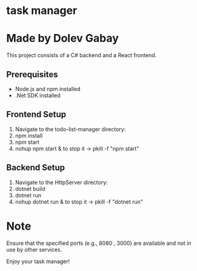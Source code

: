 # task manager
# Made by Dolev Gabay

This project consists of a C# backend and a React frontend.

## Prerequisites

- Node.js and npm installed
- .Net SDK installed

## Frontend Setup
1. Navigate to the todo-list-manager directory:
2. npm install 
3. npm start
4. nohup npm start &    to stop it -> pkill -f "npm start"


## Backend Setup
1. Navigate to the HttpServer directory:
2. dotnet build
3. dotnet run
4. nohup dotnet run &    to stop it -> pkill -f "dotnet run"


# Note 
Ensure that the specified ports (e.g., 8080 , 3000) are available and not in use by other services.

Enjoy your task manager!
   

